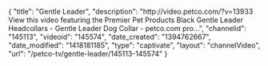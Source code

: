 {
    "title": "Gentle Leader",
    "description": "http:\/\/video.petco.com\/?v=13933 View this video featuring the Premier Pet Products Black Gentle Leader Headcollars - Gentle Leader Dog Collar - petco.com pro...",
    "channelid": "145113",
    "videoid": "145574",
    "date_created": "1394762667",
    "date_modified": "1418181185",
    "type": "captivate",
    "layout": "channelVideo",
    "url": "\/petco-tv\/gentle-leader\/145113-145574"
}